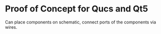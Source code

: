 Proof of Concept for Qucs and Qt5
=================================

Can place components on schematic, connect ports of the components via wires.
